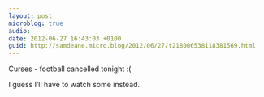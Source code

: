 ```yaml
---
layout: post
microblog: true
audio: 
date: 2012-06-27 16:43:03 +0100
guid: http://samdeane.micro.blog/2012/06/27/t218006538118381569.html
---
```

Curses - football cancelled tonight :(

I guess I’ll have to watch some instead.
